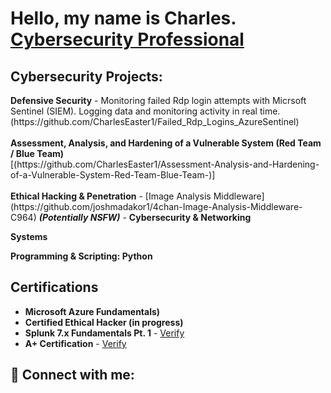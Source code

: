 <h1>Hello, my name is Charles.  <br/><a href="https://github.com/CharlesEaster1"></a><a href="linkedin.com/in/charlesmeaster">Cybersecurity Professional</a>

<h2>Cybersecurity Projects:</h2>
<b>Defensive Security</b>
  - Monitoring failed Rdp login attempts with Micrsoft Sentinel (SIEM). Logging data and monitoring activity in real time.          (https://github.com/CharlesEaster1/Failed_Rdp_Logins_AzureSentinel)
  <br>
  <br>
<b>Assessment, Analysis, and Hardening of a Vulnerable System (Red Team / Blue Team)</b><br>
[(https://github.com/CharlesEaster1/Assessment-Analysis-and-Hardening-of-a-Vulnerable-System-Red-Team-Blue-Team-)]
  <br>
  <br>
<b>Ethical Hacking & Penetration</b>
  - [Image Analysis Middleware](https://github.com/joshmadakor1/4chan-Image-Analysis-Middleware-C964) <b><i>(Potentially NSFW)</b></i>
- <b>Cybersecurity & Networking</b>
  
<b>Systems</b>
  
<b>Programming & Scripting: Python</b>
  
<h2>Certifications</h2>
  
- <b>Microsoft Azure Fundamentals)</b>
- <b>Certified Ethical Hacker (in progress)</b>
- <b>Splunk 7.x Fundamentals Pt. 1</b> - [Verify](https://education.splunk.com/award/completion/22830d48-5c61-3e69-829c-12a33c67a5c9/view-ext)
- <b>A+ Certification</b> - [Verify](https://www.credly.com/badges/8b5c95fa-bccb-422f-8052-b1b3deb5a6bc/linked_in_profile)

<h2> 🤳 Connect with me:</h2>


<!--

Here are some ideas to get you started:

- 🔭 I’m currently working on ...
- 🌱 I’m currently learning ...
- 👯 I’m looking to collaborate on ...
- 🤔 I’m looking for help with ...
- 💬 Ask me about ...
- 📫 How to reach me: ...
- 😄 Pronouns: ...
- ⚡ Fun fact: ...
-->
